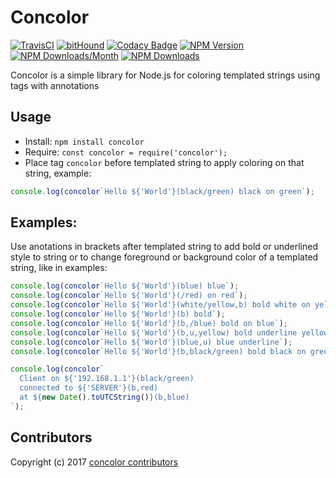 # Concolor

[![TravisCI](https://travis-ci.org/metarhia/concolor.svg?branch=master)](https://travis-ci.org/metarhia/concolor)
[![bitHound](https://www.bithound.io/github/metarhia/concolor/badges/score.svg)](https://www.bithound.io/github/metarhia/concolor)
[![Codacy Badge](https://api.codacy.com/project/badge/Grade/6f4f133090d64f178d099f86521ec117)](https://www.codacy.com/app/metarhia/concolor)
[![NPM Version](https://badge.fury.io/js/concolor.svg)](https://badge.fury.io/js/concolor)
[![NPM Downloads/Month](https://img.shields.io/npm/dm/concolor.svg)](https://www.npmjs.com/package/concolor)
[![NPM Downloads](https://img.shields.io/npm/dt/concolor.svg)](https://www.npmjs.com/package/concolor)

Concolor is a simple library for Node.js for coloring templated strings using
tags with annotations

## Usage

- Install: `npm install concolor`
- Require: `const concolor = require('concolor');`
- Place tag `concolor` before templated string to apply coloring on that string,
example:
```javascript
console.log(concolor`Hello ${'World'}(black/green) black on green`);
```

## Examples:

Use anotations in brackets after templated string to add bold or underlined
style to string or to change foreground or background color of a templated
string, like in examples:

```javascript
console.log(concolor`Hello ${'World'}(blue) blue`);
console.log(concolor`Hello ${'World'}(/red) on red`);
console.log(concolor`Hello ${'World'}(white/yellow,b) bold white on yellow`);
console.log(concolor`Hello ${'World'}(b) bold`);
console.log(concolor`Hello ${'World'}(b,/blue) bold on blue`);
console.log(concolor`Hello ${'World'}(b,u,yellow) bold underline yellow`);
console.log(concolor`Hello ${'World'}(blue,u) blue underline`);
console.log(concolor`Hello ${'World'}(b,black/green) bold black on green`);
```

```javascript
console.log(concolor`
  Client on ${'192.168.1.1'}(black/green)
  connected to ${'SERVER'}(b,red)
  at ${new Date().toUTCString()}(b,blue)
`);
```

## Contributors

Copyright (c) 2017 [concolor contributors](https://github.com/metarhia/concolor/graphs/contributors)
